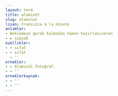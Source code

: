 ```yaml
---
layout: term
title: alaminüt
slug: alaminut
lisan: Fransızca à la minute
anlamlar:
- Beklemeye gerek kalmadan hemen hazırlanıveren
- ► şipşak
ozellikler:
- - sıfat
- - sıfat
  - ''
ornekler:
- - Alaminüt fotoğraf.
- - ''
orneklerkaynak:
- - ''
- - ''
---
```

